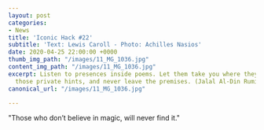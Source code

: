 ```yaml
---
layout: post
categories:
- News
title: 'Iconic Hack #22'
subtitle: 'Text: Lewis Caroll - Photo: Achilles Nasios'
date: 2020-04-25 22:00:00 +0000
thumb_img_path: "/images/11_MG_1036.jpg"
content_img_path: "/images/11_MG_1036.jpg"
excerpt: Listen to presences inside poems. Let them take you where they will. Follow
  those private hints, and never leave the premises. (Jalal Al-Din Rumi)
canonical_url: "/images/11_MG_1036.jpg"

---
```

"Those who don’t believe in magic, will never find it."